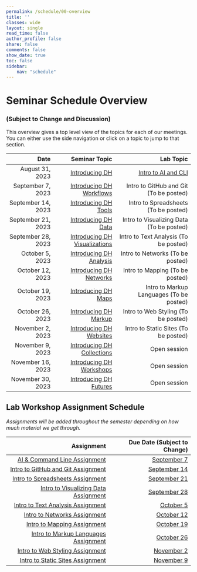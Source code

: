 ```yaml
---
permalink: /schedule/00-overview
title: ''
classes: wide
layout: single
read_time: false
author_profile: false
share: false
comments: false
show_date: true
toc: false
sidebar:
    nav: "schedule"
---
```


<h1> Seminar Schedule Overview</h1>
<h3>(Subject to Change and Discussion)</h3>

This overview gives a top level view of the topics for each of our meetings. You can either use the side navigation or click on a topic to jump to that section.

|  Date | Seminar Topic | Lab Topic |
| -----------------: | --------------: | --------------: |
| August 31, 2023 | [Introducing DH]({{site.baseurl}}/schedule/01-introducing-dh) | [Intro to AI and CLI]({{site.baseurl}}/materials/intro-ai-cli/01-course-ai-tools) |
| September 7, 2023 | [Introducing DH Workflows]({{site.baseurl}}/schedule/02-introducing-dh-workflows) | Intro to GitHub and Git (To be posted) |
| September 14, 2023 | [Introducing DH Tools]({{site.baseurl}}/schedule/03-introducing-dh-tools) | Intro to Spreadsheets (To be posted) |
| September 21, 2023 | [Introducing DH Data]({{site.baseurl}}/schedule/04-introducing-dh-data) | Intro to Visualizing Data (To be posted) |
| September 28, 2023 | [Introducing DH Visualizations]({{site.baseurl}}/schedule/05-introducing-dh-visualizations) | Intro to Text Analysis (To be posted) |
| October 5, 2023 | [Introducing DH Analysis]({{site.baseurl}}/schedule/06-introducing-dh-analysis) | Intro to Networks (To be posted) |
| October 12, 2023 | [Introducing DH Networks]({{site.baseurl}}/schedule/07-introducing-dh-networks) | Intro to Mapping (To be posted) |
| October 19, 2023 | [Introducing DH Maps]({{site.baseurl}}/schedule/08-introducing-dh-maps) | Intro to Markup Languages (To be posted) |
| October 26, 2023 | [Introducing DH Markup]({{site.baseurl}}/schedule/09-introducing-dh-markup) | Intro to Web Styling (To be posted) |
| November 2, 2023 | [Introducing DH Websites]({{site.baseurl}}/schedule/10-introducing-dh-websites) | Intro to Static Sites (To be posted) |
| November 9, 2023 | [Introducing DH Collections]({{site.baseurl}}/schedule/11-introducing-dh-collections) | Open session |
| November 16, 2023 | [Introducing DH Workshops]({{site.baseurl}}/schedule/12-introducing-dh-workshops) | Open session |
| November 30, 2023 | [Introducing DH Futures]({{site.baseurl}}/schedule/13-introducing-dh-futures) | Open session |


## Lab Workshop Assignment Schedule

*Assignments will be added throughout the semester depending on how much material we get through.*

| Assignment | Due Date (Subject to Change) |
| -----------------: | --------------: |
| [AI & Command Line Assignment]({{site.baseurl}}/materials/intro-ai-cli/02-command-line#ai--command-line-assignment) | [September 7]({{site.baseurl}}/schedule/02-introducing-dh-workflows) |
| [Intro to GitHub and Git Assignment](#) | [September 14]({{site.baseurl}}/schedule/03-introducing-dh-tools) |
| [Intro to Spreadsheets Assignment](#) | [September 21]({{site.baseurl}}/schedule/04-introducing-dh-data) |
| [Intro to Visualizing Data Assignment](#) | [September 28]({{site.baseurl}}/schedule/05-introducing-dh-visualizations) |
| [Intro to Text Analysis Assignment](#) | [October 5]({{site.baseurl}}/schedule/06-introducing-dh-analysis) |
| [Intro to Networks Assignment](#) | [October 12]({{site.baseurl}}/schedule/07-introducing-dh-networks) |
| [Intro to Mapping Assignment](#) | [October 19]({{site.baseurl}}/schedule/08-introducing-dh-maps) |
| [Intro to Markup Languages Assignment](#) | [October 26]({{site.baseurl}}/schedule/09-introducing-dh-markup) |
| [Intro to Web Styling Assignment](#) | [November 2]({{site.baseurl}}/schedule/10-introducing-dh-websites) |
| [Intro to Static Sites Assignment](#) | [November 9]({{site.baseurl}}/schedule/11-introducing-dh-collections) |


